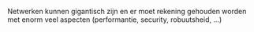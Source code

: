Netwerken kunnen gigantisch zijn en er moet rekening gehouden worden met enorm veel aspecten (performantie, security, robuutsheid, ...)